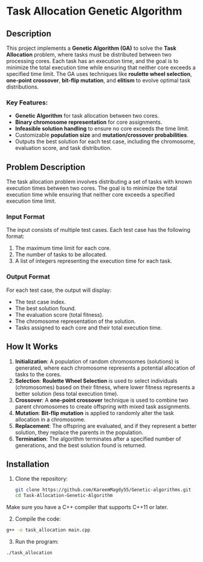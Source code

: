 # Task Allocation Genetic Algorithm

## Description

This project implements a **Genetic Algorithm (GA)** to solve the **Task Allocation** problem, where tasks must be distributed between two processing cores. Each task has an execution time, and the goal is to minimize the total execution time while ensuring that neither core exceeds a specified time limit. The GA uses techniques like **roulette wheel selection**, **one-point crossover**, **bit-flip mutation**, and **elitism** to evolve optimal task distributions.

### Key Features:
- **Genetic Algorithm** for task allocation between two cores.
- **Binary chromosome representation** for core assignments.
- **Infeasible solution handling** to ensure no core exceeds the time limit.
- Customizable **population size** and **mutation/crossover probabilities**.
- Outputs the best solution for each test case, including the chromosome, evaluation score, and task distribution.

## Problem Description

The task allocation problem involves distributing a set of tasks with known execution times between two cores. The goal is to minimize the total execution time while ensuring that neither core exceeds a specified execution time limit. 

### Input Format

The input consists of multiple test cases. Each test case has the following format:
1. The maximum time limit for each core.
2. The number of tasks to be allocated.
3. A list of integers representing the execution time for each task.

### Output Format

For each test case, the output will display:
- The test case index.
- The best solution found.
- The evaluation score (total fitness).
- The chromosome representation of the solution.
- Tasks assigned to each core and their total execution time.


## How It Works

1. **Initialization**: A population of random chromosomes (solutions) is generated, where each chromosome represents a potential allocation of tasks to the cores.
2. **Selection**: **Roulette Wheel Selection** is used to select individuals (chromosomes) based on their fitness, where lower fitness represents a better solution (less total execution time).
3. **Crossover**: A **one-point crossover** technique is used to combine two parent chromosomes to create offspring with mixed task assignments.
4. **Mutation**: **Bit-flip mutation** is applied to randomly alter the task allocation in a chromosome.
5. **Replacement**: The offspring are evaluated, and if they represent a better solution, they replace the parents in the population.
6. **Termination**: The algorithm terminates after a specified number of generations, and the best solution found is returned.

## Installation

1. Clone the repository:
   ```bash
   git clone https://github.com/KareemMagdy55/Genetic-algorithms.git
   cd Task-Allocation-Genetic-Algorithm
Make sure you have a C++ compiler that supports C++11 or later.

2. Compile the code:
  ```bash
  g++ -o task_allocation main.cpp
  ```


3. Run the program:
  ```bash
  ./task_allocation
